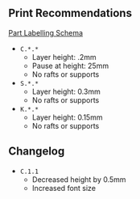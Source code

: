 ## Print Recommendations

[Part Labelling Schema](https://github.com/DollgirlMonster/behavior-bracket/wiki/Part-Labelling-Schema)

 - `C.*.*`
    - Layer height: .2mm
    - Pause at height: 25mm
    - No rafts or supports
 - `S.*.*`
    - Layer height: 0.3mm
    - No rafts or supports
 - `K.*.*`
    - Layer height: 0.15mm
    - No rafts or supports

## Changelog

 - `C.1.1`
    - Decreased height by 0.5mm
    - Increased font size